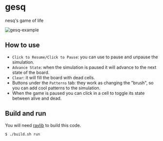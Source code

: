 # gesq
nesq's game of life

![gesq-example](https://user-images.githubusercontent.com/66211581/232922366-08d6457e-9174-4d87-bd87-82951ff856fa.gif)

## How to use
- `Click to Resume/Click to Pause`: you can use to pause and unpause the simulation.
- `Advance State`: when the simulation is paused it will advance to the next state of the board.
- `Clear`: it will fill the board with dead cells.
- Buttons under the `Patterns` tab: they work as changing the "brush", so you can add cool patterns to the simulation.
- When the game is paused you can click in a cell to toggle its state between alive and dead.

## Build and run
You will need [raylib](https://www.raylib.com/) to build this code.

```console
$ ./build.sh run
```
